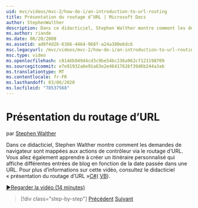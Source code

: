 ```yaml
---
uid: mvc/videos/mvc-2/how-do-i/an-introduction-to-url-routing
title: Présentation du routage d’URL | Microsoft Docs
author: StephenWalther
description: Dans ce didacticiel, Stephen Walther montre comment les demandes de navigateur sont mappées aux actions de contrôleur via le routage d’URL. Vous allez également apprendre à créer un client...
ms.author: riande
ms.date: 08/20/2008
ms.assetid: ad0f4d26-6366-4464-968f-a24a380e6dc6
msc.legacyurl: /mvc/videos/mvc-2/how-do-i/an-introduction-to-url-routing
msc.type: video
ms.openlocfilehash: c8146b949d4cd3c9be54bc236a962cf121198709
ms.sourcegitcommit: e7e91932a6e91a63e2e46417626f39d6b244a3ab
ms.translationtype: MT
ms.contentlocale: fr-FR
ms.lasthandoff: 03/06/2020
ms.locfileid: "78537568"
---
```

# <a name="an-introduction-to-url-routing"></a>Présentation du routage d’URL

par [Stephen Walther](https://github.com/StephenWalther)

Dans ce didacticiel, Stephen Walther montre comment les demandes de navigateur sont mappées aux actions de contrôleur via le routage d’URL. Vous allez également apprendre à créer un itinéraire personnalisé qui affiche différentes entrées de blog en fonction de la date passée dans une URL. Pour plus d’informations sur cette vidéo, consultez le didacticiel « présentation du routage d’URL »[C#](../../../overview/older-versions-1/controllers-and-routing/asp-net-mvc-routing-overview-cs.md)( [VB](../../../overview/older-versions-1/controllers-and-routing/asp-net-mvc-routing-overview-vb.md)).

[&#9654;Regarder la vidéo (14 minutes)](https://channel9.msdn.com/Blogs/ASP-NET-Site-Videos/an-introduction-to-url-routing)

> [!div class="step-by-step"]
> [Précédent](understanding-views-view-data-and-html-helpers.md)
> [Suivant](preventing-javascript-injection-attacks.md)

